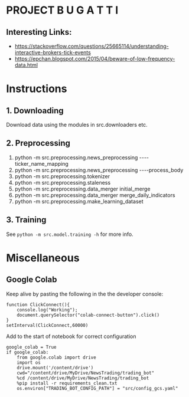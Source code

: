 # PROJECT B U G A T T I

## Interesting Links:
- https://stackoverflow.com/questions/25665114/understanding-interactive-brokers-tick-events
- https://epchan.blogspot.com/2015/04/beware-of-low-frequency-data.html

# Instructions 
## 1. Downloading
Download data using the modules in src.downloaders etc.

## 2. Preprocessing
1. python -m src.preprocessing.news_preprocessing ----ticker_name_mapping
1. python -m src.preprocessing.news_preprocessing ----process_body
1. python -m src.preprocessing.tokenizer
1. python -m src.preprocessing.staleness
1. python -m src.preprocessing.data_merger initial_merge
1. python -m src.preprocessing.data_merger merge_daily_indicators
1. python -m src.preprocessing.make_learning_dataset

## 3. Training
See `python -m src.model.training -h` for more info.


# Miscellaneous 
## Google Colab
Keep alive by pasting the following in the the developer console:
```
function ClickConnect(){
    console.log("Working");
    document.querySelector("colab-connect-button").click()
}
setInterval(ClickConnect,60000)
```

Add to the start of notebook for correct configuration
```
google_colab = True
if google_colab:
    from google.colab import drive
    import os
    drive.mount('/content/drive')
    cwd="/content/drive/MyDrive/NewsTrading/trading_bot"
    %cd /content/drive/MyDrive/NewsTrading/trading_bot
    %pip install -r requirements_clean.txt
    os.environ["TRADING_BOT_CONFIG_PATH"] = "src/config_gcs.yaml"
```
